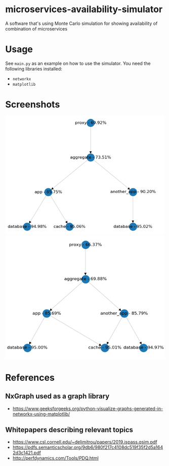 # microservices-availability-simulator
A software that's using Monte Carlo simulation for showing availability of combination of microservices

# Usage
See `main.py` as an example on how to use the simulator. You need the following libraries installed:
- `networkx`
- `matplotlib`

# Screenshots
![screenshot1](docs/service_dependency_graph.png)
![screenshot2](docs/service_dependency_graph_shared_cache.png)

# References

## NxGraph used as a graph library
- https://www.geeksforgeeks.org/python-visualize-graphs-generated-in-networkx-using-matplotlib/


## Whitepapers describing relevant topics
- https://www.csl.cornell.edu/~delimitrou/papers/2019.ispass.qsim.pdf
- https://pdfs.semanticscholar.org/9db6/980f217c4108dc519f35f2d5a1642d3c1421.pdf
- http://perfdynamics.com/Tools/PDQ.html
